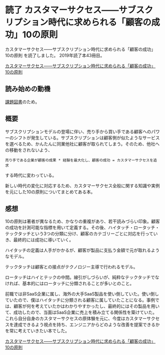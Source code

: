 # 読了 カスタマーサクセス――サブスクリプション時代に求められる「顧客の成功」10の原則

カスタマーサクセス――サブスクリプション時代に求められる「顧客の成功」10の原則 を読了しました。
2019年読了本43冊目。

[カスタマーサクセス――サブスクリプション時代に求められる「顧客の成功」10の原則](https://amzn.to/2vutik3)
	
## 読み始めの動機

[課題図書](https://corp.bell-face.com/workplace)のため。

## 概要

サブスクリプションモデルの登場に伴い、売り手から買い手である顧客へのパワーのシフトが発生している。サブスクリプションは顧客側が似たようなサービスを選べるため、かんたんに同業他社に顧客が取られてしまう。そのため、他社への移動をされないよう、

`売り手である企業が顧客の成果 * 経験を最大化し、顧客の成功 = カスタマーサクセスを追求`

する時代に変わっている。

新しい時代の変化に対応するため、カスタマーサクセス全般に関する知識や実例を元にした10の原則についてまとめてある本。

## 感想

10の原則は著者が異なるため、かなりの重複があり、若干読みづらい印象。顧客の成功を計測可能な指標を用いて定義する。その後、ハイタッチ・ロータッチ・テックタッチという3つの分類に分け、顧客のカテゴリーごとに対応を行っていき、最終的には成功に導いていく。

ハイタッチの定義は人手がかかるが、顧客が製品に支払う金額で元が取れるようなモデル。

テックタッチは顧客との接点がテクノロジー主導で行われるモデル。

ロータッチはハイとテックの中間。線引がしづらいが、純粋なテックタッチでなければ、基本的にはロータッチに分類されることが多いとのこと。

前職では非SaaS企業に属し、海外の大手SaaS製品を使い倒していた。使い倒していたので、僕はハイタッチに分類される顧客に属していたことになる。事例では、顧客が何を考えていたかはわかりやすかったし、最終的にはその製品を用いて、成功したので、当面はSaaS企業に売上を積み立てる関係性を築けていた。これら自分自身のカスタマーサクセスの原体験を元に、今度はカスタマーサクセスを達成できるよう視点を持ち、エンジニアからどのような改善を提案できるかを常に考えていきたい本でした。

[カスタマーサクセス――サブスクリプション時代に求められる「顧客の成功」10の原則](https://amzn.to/2vutik3)